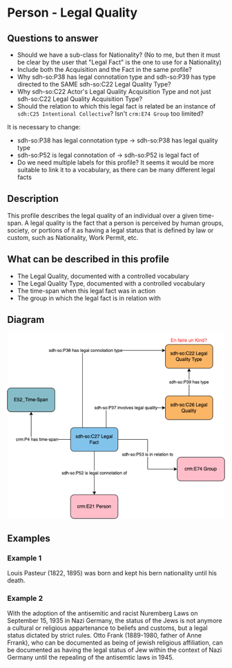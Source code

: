 # Person - Legal Quality

## Questions to answer

- Should we have a sub-class for Nationality? (No to me, but then it must be clear by the user that "Legal Fact" is the one to use for a Nationality)
- Include both the Acquisition and the Fact in the same profile?
- Why sdh-so:P38 has legal connotation type and sdh-so:P39 has type directed to the SAME sdh-so:C22 Legal Quality Type?
- Why sdh-so:C22 Actor's Legal Quality Acquisition Type and not just sdh-so:C22 Legal Quality Acquisition Type?
- Should the relation to which this legal fact is related be an instance of `sdh:C25 Intentional Collective`? Isn't `crm:E74 Group` too limited?

It is necessary to change:

- sdh-so:P38 has legal connotation type -> sdh-so:P38 has legal quality type
- sdh-so:P52 is legal connotation of -> sdh-so:P52 is legal fact of
- Do we need multiple labels for this profile? It seems it would be more suitable to link it to a vocabulary, as there can be many different legal facts

## Description

This profile describes the legal quality of an individual over a given time-span. A legal quality is the fact that a person is perceived by human groups, society, or portions of it as having a legal status that is defined by law or custom, such as Nationality, Work Permit, etc.

## What can be described in this profile

- The Legal Quality, documented with a controlled vocabulary
- The Legal Quality Type, documented with a controlled vocabulary
- The time-span when this legal fact was in action
- The group in which the legal fact is in relation with

## Diagram

![Alt text](<Diagrams/GV_Profile_Person-Legal Quality.drawio.png>)

## Examples

### Example 1

Louis Pasteur (1822, 1895) was born and kept his bern nationality until his death.

### Example 2

With the adoption of the antisemitic and racist Nuremberg Laws on September 15, 1935 in Nazi Germany, the status of the Jews is not anymore a cultural or religious appartenance to beliefs and customs, but a legal status dictated by strict rules. Otto Frank (1889-1980, father of Anne Frrank), who can be documented as being of jewish religious affiliation, can be documented as having the legal status of Jew within the context of Nazi Germany until the repealing of the antisemtic laws in 1945.
